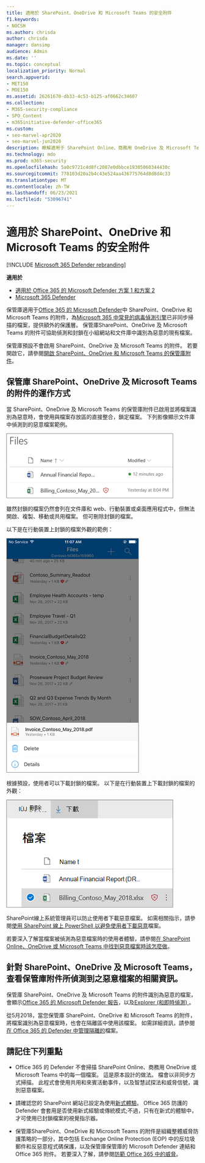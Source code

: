 ```yaml
---
title: 適用於 SharePoint、OneDrive 和 Microsoft Teams 的安全附件
f1.keywords:
- NOCSH
ms.author: chrisda
author: chrisda
manager: dansimp
audience: Admin
ms.date: ''
ms.topic: conceptual
localization_priority: Normal
search.appverid:
- MET150
- MOE150
ms.assetid: 26261670-db33-4c53-b125-af0662c34607
ms.collection:
- M365-security-compliance
- SPO_Content
- m365initiative-defender-office365
ms.custom:
- seo-marvel-apr2020
- seo-marvel-jun2020
description: 瞭解適用于 SharePoint Online、商務用 OneDrive 及 Microsoft Teams 中檔案的 Microsoft Defender Office 365。
ms.technology: mdo
ms.prod: m365-security
ms.openlocfilehash: 5a0c9721c4d8fc2087e0dbbce19305060344430c
ms.sourcegitcommit: 778103d20a2b4c43e524aa436775764d8d8d4c33
ms.translationtype: MT
ms.contentlocale: zh-TW
ms.lasthandoff: 06/23/2021
ms.locfileid: "53096741"
---
```

# <a name="safe-attachments-for-sharepoint-onedrive-and-microsoft-teams"></a>適用於 SharePoint、OneDrive 和 Microsoft Teams 的安全附件

[!INCLUDE [Microsoft 365 Defender rebranding](../includes/microsoft-defender-for-office.md)]

**適用於**
- [適用於 Office 365 的 Microsoft Defender 方案 1 和方案 2](defender-for-office-365.md)
- [Microsoft 365 Defender](../defender/microsoft-365-defender.md)

保管庫適用于[Office 365 的 Microsoft Defender](whats-new-in-defender-for-office-365.md)中 SharePoint、OneDrive 和 Microsoft Teams 的附件，為[Microsoft 365 中常見的病毒偵測引擎](virus-detection-in-spo.md)已非同步掃描的檔案，提供額外的保護層。 保管庫SharePoint、OneDrive 及 Microsoft Teams 的附件可協助偵測和封鎖在小組網站和文件庫中識別為惡意的現有檔案。

保管庫預設不會啟用 SharePoint、OneDrive 及 Microsoft Teams 的附件。 若要開啟它，請參閱[開啟 SharePoint、OneDrive 和 Microsoft Teams 的保管庫附件](turn-on-mdo-for-spo-odb-and-teams.md)。

## <a name="how-safe-attachments-for-sharepoint-onedrive-and-microsoft-teams-works"></a>保管庫 SharePoint、OneDrive 及 Microsoft Teams 的附件的運作方式

當 SharePoint、OneDrive 及 Microsoft Teams 的保管庫附件已啟用並將檔案識別為惡意時，會使用與檔案存放區的直接整合，鎖定檔案。 下列影像顯示文件庫中偵測到的惡意檔案範例。

![商務用 OneDrive 中的檔案，偵測到其中一個是惡意檔案](../../media/2bba71cc-7ad1-4799-8b9d-d56f923db3a7.png)

雖然封鎖的檔案仍然會列在文件庫和 web、行動裝置或桌面應用程式中，但無法開啟、複製、移動或共用檔案。 但可刪除封鎖的檔案。

以下是在行動裝置上封鎖的檔案外觀的範例：

![透過 OneDrive 行動應用程式從商務用 OneDrive 中刪除封鎖的檔案](../../media/cb1c1705-fd0a-45b8-9a26-c22503011d54.png)

根據預設，使用者可以下載封鎖的檔案。 以下是在行動裝置上下載封鎖的檔案的外觀：

![在商務用 OneDrive 中下載封鎖的檔案](../../media/be288a82-bdd8-4371-93d8-1783db3b61bc.png)

SharePoint線上系統管理員可以防止使用者下載惡意檔案。 如需相關指示，請參閱[使用 SharePoint 線上 PowerShell 以避免使用者下載惡意](turn-on-mdo-for-spo-odb-and-teams.md#step-2-recommended-use-sharepoint-online-powershell-to-prevent-users-from-downloading-malicious-files)檔案。

若要深入了解當檔案被偵測為惡意檔案時的使用者體驗，請參閱[在 SharePoint Online、OneDrive 或 Microsoft Teams 中找到惡意檔案時該怎麼做](https://support.microsoft.com/office/01e902ad-a903-4e0f-b093-1e1ac0c37ad2)。

## <a name="view-information-about-malicious-files-detected-by-safe-attachments-for-sharepoint-onedrive-and-microsoft-teams"></a>針對 SharePoint、OneDrive 及 Microsoft Teams，查看保管庫附件所偵測到之惡意檔案的相關資訊。

保管庫 SharePoint、OneDrive 及 Microsoft Teams 的附件識別為惡意的檔案，會顯示[Office 365 的 Microsoft Defender 報告](view-reports-for-mdo.md)，以及[Explorer (和即時偵測) ](threat-explorer.md)。

從5月2018，當您保管庫 SharePoint、OneDrive 和 Microsoft Teams 的附件，將檔案識別為惡意檔案時，也會在隔離區中使用該檔案。 如需詳細資訊，請參閱[在 Office 365 的 Defender 中管理隔離的](manage-quarantined-messages-and-files.md#use-the-microsoft-365-defender-portal-to-manage-quarantined-files-in-defender-for-office-365)檔案。

## <a name="keep-these-points-in-mind"></a>請記住下列重點

- Office 365 的 Defender 不會掃描 SharePoint Online、商務用 OneDrive 或 Microsoft Teams 中的每一個檔案。 這是原本設計的做法。 檔會以非同步方式掃描。 此程式會使用共用和來賓活動事件，以及智慧試探法和威脅信號，識別惡意檔案。

- 請確認您的 SharePoint 網站已設定為使用[新式體驗](/sharepoint/guide-to-sharepoint-modern-experience)。 Office 365 防護的 Defender 會套用是否使用新式經驗或傳統模式;不過，只有在新式的體驗中，才可使用已封鎖檔案的視覺指示器。

- 保管庫SharePoint、OneDrive 和 Microsoft Teams 的附件是組織整體威脅防護策略的一部分，其中包括 Exchange Online Protection (EOP) 中的反垃圾郵件和反惡意程式碼保護，以及保管庫保管庫的 Microsoft Defender 連結和 Office 365 附件。 若要深入了解，請參閱[防範 Office 365 中的威脅](protect-against-threats.md)。
